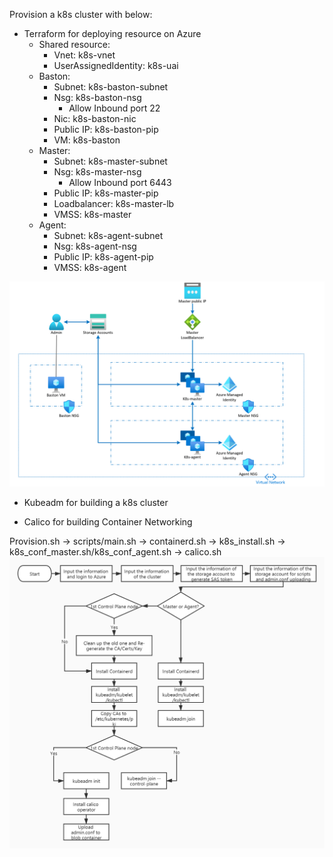 Provision a k8s cluster with below:
- Terraform for deploying resource on Azure
  - Shared resource:
    - Vnet: k8s-vnet
    - UserAssignedIdentity: k8s-uai
  - Baston:
    - Subnet: k8s-baston-subnet
    - Nsg: k8s-baston-nsg
      - Allow Inbound port 22 
    - Nic: k8s-baston-nic
    - Public IP: k8s-baston-pip
    - VM: k8s-baston
  - Master:
    - Subnet: k8s-master-subnet
    - Nsg: k8s-master-nsg
      - Allow Inbound port 6443
    - Public IP: k8s-master-pip
    - Loadbalancer: k8s-master-lb
    - VMSS: k8s-master
  - Agent:
    - Subnet: k8s-agent-subnet
    - Nsg: k8s-agent-nsg
    - Public IP: k8s-agent-pip
    - VMSS: k8s-agent

![k8s_infra_arch](https://github.com/Shuanglu/k8s_infra_azure/blob/dev/doc/images/k8s_infra_arch.PNG)

- Kubeadm for building a k8s cluster

- Calico for building Container Networking


Provision.sh -> scripts/main.sh -> containerd.sh -> k8s_install.sh -> k8s_conf_master.sh/k8s_conf_agent.sh -> calico.sh
![k8s_infra_process](https://github.com/Shuanglu/k8s_infra_azure/blob/dev/doc/images/k8s_infra_process.jpg)

